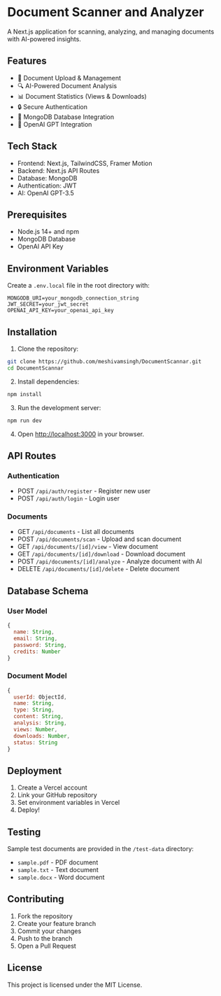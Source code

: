 # Document Scanner and Analyzer

A Next.js application for scanning, analyzing, and managing documents with AI-powered insights.

## Features

- 📄 Document Upload & Management
- 🔍 AI-Powered Document Analysis
- 📊 Document Statistics (Views & Downloads)
- 🔒 Secure Authentication
- 💾 MongoDB Database Integration
- 🤖 OpenAI GPT Integration

## Tech Stack

- Frontend: Next.js, TailwindCSS, Framer Motion
- Backend: Next.js API Routes
- Database: MongoDB
- Authentication: JWT
- AI: OpenAI GPT-3.5

## Prerequisites

- Node.js 14+ and npm
- MongoDB Database
- OpenAI API Key

## Environment Variables

Create a `.env.local` file in the root directory with:

```env
MONGODB_URI=your_mongodb_connection_string
JWT_SECRET=your_jwt_secret
OPENAI_API_KEY=your_openai_api_key
```

## Installation

1. Clone the repository:
```bash
git clone https://github.com/meshivamsingh/DocumentScannar.git
cd DocumentScannar
```

2. Install dependencies:
```bash
npm install
```

3. Run the development server:
```bash
npm run dev
```

4. Open [http://localhost:3000](http://localhost:3000) in your browser.

## API Routes

### Authentication
- POST `/api/auth/register` - Register new user
- POST `/api/auth/login` - Login user

### Documents
- GET `/api/documents` - List all documents
- POST `/api/documents/scan` - Upload and scan document
- GET `/api/documents/[id]/view` - View document
- GET `/api/documents/[id]/download` - Download document
- POST `/api/documents/[id]/analyze` - Analyze document with AI
- DELETE `/api/documents/[id]/delete` - Delete document

## Database Schema

### User Model
```javascript
{
  name: String,
  email: String,
  password: String,
  credits: Number
}
```

### Document Model
```javascript
{
  userId: ObjectId,
  name: String,
  type: String,
  content: String,
  analysis: String,
  views: Number,
  downloads: Number,
  status: String
}
```

## Deployment

1. Create a Vercel account
2. Link your GitHub repository
3. Set environment variables in Vercel
4. Deploy!

## Testing

Sample test documents are provided in the `/test-data` directory:
- `sample.pdf` - PDF document
- `sample.txt` - Text document
- `sample.docx` - Word document

## Contributing

1. Fork the repository
2. Create your feature branch
3. Commit your changes
4. Push to the branch
5. Open a Pull Request

## License

This project is licensed under the MIT License.
